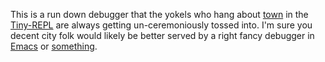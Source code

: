 This is a run down debugger that the yokels who hang about [town][1] in the
[Tiny-REPL][2] are always getting un-ceremoniously tossed into. I'm sure you
decent city folk would likely be better served by a right fancy debugger in
[Emacs][3] or [something][4].

[1]: https://github.com/nibbula/useless-pile-of-junk-with-a-catchy-name/
[2]: https://github.com/nibbula/useless-pile-of-junk-with-a-catchy-name/blob/master/tiny-repl.lisp
[3]: https://github.com/slime/slime
[4]: https://github.com/joaotavora/sly
